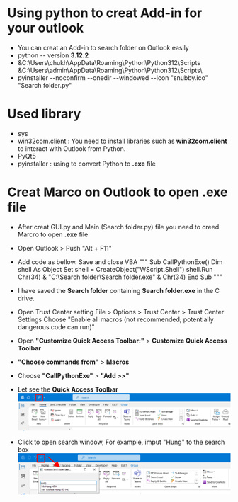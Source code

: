 # Using python to creat Add-in for your outlook 
- You can creat an Add-in to search folder on Outlook easily
- python -- version **3.12.2**
- &C:\Users\chukh\AppData\Roaming\Python\Python312\Scripts\
  &C:\Users\admin\AppData\Roaming\Python\Python312\Scripts\ 
- pyinstaller --noconfirm --onedir --windowed --icon "snubby.ico" "Search folder.py" 

# Used library
- sys
- win32com.client : You need to install libraries such as **win32com.client** to interact with Outlook from Python.
- PyQt5
- pyinstaller : using to convert Python to **.exe** file

# Creat Marco on Outlook to open .exe file
- After creat GUI.py and Main (Search folder.py) file you need to creed Marcro to open **.exe** file 
- Open Outlook > Push "Alt + F11" 
- Add code as bellow. Save and close VBA 
  """
  Sub CallPythonExe()
    Dim shell As Object
    Set shell = CreateObject("WScript.Shell")
    shell.Run Chr(34) & "C:\Search folder\Search folder.exe" & Chr(34)
  End Sub
  """
- I have saved the **Search folder** containing **Search folder.exe** in the C drive.

- Open Trust Center setting 
  File > Options > Trust Center > Trust Center Settings
  Choose "Enable all macros (not recommended; potentially dangerous code can run)"

- Open **"Customize Quick Access Toolbar:"** > **Customize Quick Access Toolbar**
- **"Choose commands from"** > **Macros**
- Choose **"CallPythonExe"** > **"Add >>"**
- Let see the **Quick Access Toolbar**
  ![](image/image.png)
- Click to open search window, For example, imput "Hung" to the search box 
  ![](image/image1.png)










